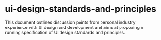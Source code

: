 # ui-design-standards-and-principles
This document outlines discussion points from personal industry experience with UI design and development and aims at proposing a running specification of UI design standards and principles. 
